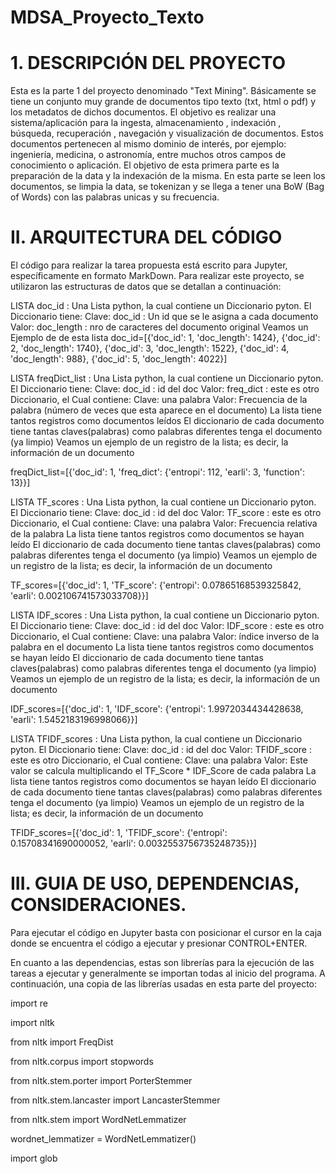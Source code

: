 # MDSA_Proyecto_Texto
# 1. DESCRIPCIÓN DEL PROYECTO
Esta es la parte 1 del proyecto denominado "Text Mining".
Básicamente se tiene un conjunto muy grande de documentos tipo texto (txt, html o pdf) y los  metadatos de dichos documentos. El objetivo es realizar una sistema/aplicación para la ingesta,   almacenamiento , indexación , búsqueda, recuperación , navegación y visualización de documentos. Estos documentos pertenecen al mismo dominio de interés, por ejemplo: ingeniería, medicina, o astronomía, entre muchos otros campos de conocimiento o aplicación.
El objetivo de esta primera parte es la preparación de la data y la indexación de la misma. En esta parte se leen los documentos, se limpia la data, se tokenizan y se llega a tener una BoW (Bag of Words) con las palabras unicas y su frecuencia.

# II. ARQUITECTURA DEL CÓDIGO
El código para realizar la tarea propuesta está escrito para Jupyter, específicamente en formato MarkDown.
Para realizar este proyecto, se utilizaron las estructuras de datos que se detallan a continuación:

 LISTA doc_id : Una Lista python, la cual contiene un Diccionario pyton. 
 El Diccionario tiene: 
 Clave: doc_id : Un id que se le asigna a cada documento
 Valor: doc_length : nro de caracteres del documento original
 Veamos un Ejemplo de de esta lista
doc_id=[{'doc_id': 1, 'doc_length': 1424}, 
        {'doc_id': 2, 'doc_length': 1740}, 
        {'doc_id': 3, 'doc_length': 1522}, 
        {'doc_id': 4, 'doc_length': 988}, 
        {'doc_id': 5, 'doc_length': 4022}]
        
 LISTA freqDict_list : Una Lista python, la cual contiene un Diccionario pyton.
 El Diccionario tiene: 
 Clave: doc_id : id del doc
 Valor: freq_dict : este es otro Diccionario, el Cual contiene:
        Clave: una palabra
        Valor: Frecuencia de la palabra (número de veces que esta aparece en el documento)
 La lista tiene tantos registros como documentos leídos
 El diccionario de cada documento tiene tantas claves(palabras) como palabras diferentes tenga el documento (ya limpio)
 Veamos un ejemplo de un registro de la lista; es decir, la información de un documento

freqDict_list=[{'doc_id': 1, 'freq_dict': {'entropi': 112, 'earli': 3, 'function': 13}}]

 LISTA TF_scores : Una Lista python, la cual contiene un Diccionario pyton.
 El Diccionario tiene: 
 Clave: doc_id : id del doc
 Valor: TF_score : este es otro Diccionario, el Cual contiene:
        Clave: una palabra
        Valor: Frecuencia relativa de la palabra
 La lista tiene tantos registros como documentos se hayan leído
 El diccionario de cada documento tiene tantas claves(palabras) como palabras diferentes tenga el documento (ya limpio)
 Veamos un ejemplo de un registro de la lista; es decir, la información de un documento

TF_scores=[{'doc_id': 1, 'TF_score': {'entropi': 0.07865168539325842, 'earli': 0.002106741573033708}}]


 LISTA IDF_scores : Una Lista python, la cual contiene un Diccionario pyton.
 El Diccionario tiene: 
 Clave: doc_id : id del doc
 Valor: IDF_score : este es otro Diccionario, el Cual contiene:
        Clave: una palabra
        Valor: índice inverso de la palabra en el documento
 La lista tiene tantos registros como documentos se hayan leído
 El diccionario de cada documento tiene tantas claves(palabras) como palabras diferentes tenga el documento (ya limpio)
 Veamos un ejemplo de un registro de la lista; es decir, la información de un documento

IDF_scores=[{'doc_id': 1, 'IDF_score': {'entropi': 1.9972034434428638, 'earli': 1.5452183196998066}}]

 LISTA TFIDF_scores : Una Lista python, la cual contiene un Diccionario pyton.
 El Diccionario tiene: 
 Clave: doc_id : id del doc
 Valor: TFIDF_score : este es otro Diccionario, el Cual contiene:
        Clave: una palabra
        Valor: Este valor se calcula multiplicando el TF_Score * IDF_Score de cada palabra
 La lista tiene tantos registros como documentos se hayan leído
 El diccionario de cada documento tiene tantas claves(palabras) como palabras diferentes tenga el documento (ya limpio)
 Veamos un ejemplo de un registro de la lista; es decir, la información de un documento

TFIDF_scores=[{'doc_id': 1, 'TFIDF_score': {'entropi': 0.15708341690000052, 'earli': 0.0032553756735248735}}]



# III. GUIA DE USO, DEPENDENCIAS, CONSIDERACIONES.
Para ejecutar el código en Jupyter basta con posicionar el cursor en la caja donde se encuentra el código a ejecutar y presionar CONTROL+ENTER.

En cuanto a las dependencias, estas son librerías para la ejecución de las tareas a ejecutar y generalmente se importan todas al inicio del programa. A continuación, una copia de las librerías usadas en esta parte del proyecto:

import re

import nltk

from nltk import FreqDist

from nltk.corpus import stopwords

from nltk.stem.porter import PorterStemmer

from nltk.stem.lancaster import LancasterStemmer

from nltk.stem import WordNetLemmatizer

wordnet_lemmatizer = WordNetLemmatizer()

import glob

